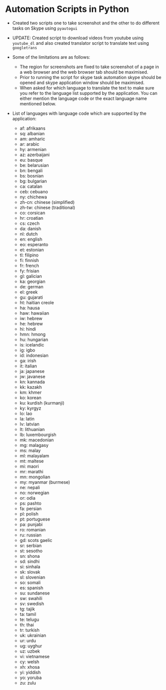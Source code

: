 # Automation Scripts in Python
* Created two scripts one to take screenshot and the other to do different tasks on Skype using `pyautogui`
* UPDATE: Created script to download videos from youtube using `youtube_dl` and also created translator script to translate text using `googletrans`
* Some of the limitations are as follows:
    - The region for screenshots are fixed to take screenshot of a page in a web browser and the web browser tab should be maximised.
    - Prior to running the script for skype task automation skype should be opened and skype application window should be maximised.
    - When asked for which language to translate the text to make sure you refer to the language list supported by the application. You can either mention the language code or the exact language name mentioned below.

* List of languages with language code which are supported by the application:
    - af: afrikaans
    - sq: albanian
    - am: amharic
    - ar: arabic
    - hy: armenian
    - az: azerbaijani
    - eu: basque
    - be: belarusian
    - bn: bengali
    - bs: bosnian
    - bg: bulgarian
    - ca: catalan
    - ceb: cebuano
    - ny: chichewa
    - zh-cn: chinese (simplified)
    - zh-tw: chinese (traditional)
    - co: corsican
    - hr: croatian
    - cs: czech
    - da: danish
    - nl: dutch
    - en: english
    - eo: esperanto
    - et: estonian
    - tl: filipino
    - fi: finnish
    - fr: french
    - fy: frisian
    - gl: galician
    - ka: georgian
    - de: german
    - el: greek
    - gu: gujarati
    - ht: haitian creole
    - ha: hausa
    - haw: hawaiian
    - iw: hebrew
    - he: hebrew
    - hi: hindi
    - hmn: hmong
    - hu: hungarian
    - is: icelandic
    - ig: igbo
    - id: indonesian
    - ga: irish
    - it: italian
    - ja: japanese
    - jw: javanese
    - kn: kannada
    - kk: kazakh
    - km: khmer
    - ko: korean
    - ku: kurdish (kurmanji)
    - ky: kyrgyz
    - lo: lao
    - la: latin
    - lv: latvian
    - lt: lithuanian
    - lb: luxembourgish
    - mk: macedonian
    - mg: malagasy
    - ms: malay
    - ml: malayalam
    - mt: maltese
    - mi: maori
    - mr: marathi
    - mn: mongolian
    - my: myanmar (burmese)
    - ne: nepali
    - no: norwegian
    - or: odia
    - ps: pashto
    - fa: persian
    - pl: polish
    - pt: portuguese
    - pa: punjabi
    - ro: romanian
    - ru: russian
    - gd: scots gaelic
    - sr: serbian
    - st: sesotho
    - sn: shona
    - sd: sindhi
    - si: sinhala
    - sk: slovak
    - sl: slovenian
    - so: somali
    - es: spanish
    - su: sundanese
    - sw: swahili
    - sv: swedish
    - tg: tajik
    - ta: tamil
    - te: telugu
    - th: thai
    - tr: turkish
    - uk: ukrainian
    - ur: urdu
    - ug: uyghur
    - uz: uzbek
    - vi: vietnamese
    - cy: welsh
    - xh: xhosa
    - yi: yiddish
    - yo: yoruba
    - zu: zulu

